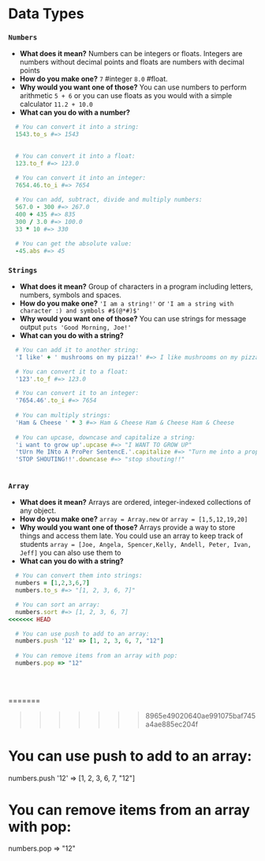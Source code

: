 Data Types
===================
### `Numbers`
* **What does it mean?** Numbers can be integers or floats. Integers are numbers without decimal points and floats are numbers with decimal points
* **How do you make one?** `7` #integer `8.0` #float. 
* **Why would you want one of those?** You can use numbers to perform  arithmetic `5 + 6` or you can use floats as you would with a simple calculator `11.2 + 10.0`
* **What can you do with a number?**
```ruby
  # You can convert it into a string:
  1543.to_s #=> 1543
  

  # You can convert it into a float:
  123.to_f #=> 123.0

  # You can convert it into an integer:
  7654.46.to_i #=> 7654
  
  # You can add, subtract, divide and multiply numbers:
  567.0 - 300 #=> 267.0
  400 + 435 #=> 835
  300 / 3.0 #=> 100.0
  33 * 10 #=> 330 

  # You can get the absolute value:
  -45.abs #=> 45

```
### `Strings`
* **What does it mean?** Group of characters in a program including letters, numbers, symbols and spaces.
* **How do you make one?** `'I am a string!'` or `'I am a string with character :) and symbols #$(@*#)$'`
* **Why would you want one of those?** You can use strings for message output `puts 'Good Morning, Joe!'`
* **What can you do with a string?**
```ruby
  # You can add it to another string:
  'I like' + ' mushrooms on my pizza!' #=> I like mushrooms on my pizza!

  # You can convert it to a float:
  '123'.to_f #=> 123.0

  # You can convert it to an integer:
  '7654.46'.to_i #=> 7654
  
  # You can multiply strings:
  'Ham & Cheese ' * 3 #=> Ham & Cheese Ham & Cheese Ham & Cheese 
  
  # You can upcase, downcase and capitalize a string:
  'i want to grow up'.upcase #=> "I WANT TO GROW UP"
  'tUrn Me INto A ProPer SentencE.'.capitalize #=> "Turn me into a proper sentence"
  'STOP SHOUTING!!'.downcase #=> "stop shouting!!"
 

```

### `Array`
* **What does it mean?** Arrays are ordered, integer-indexed collections of any object.
* **How do you make one?** `array = Array.new` or `array = [1,5,12,19,20]`
* **Why would you want one of those?** Arrays provide a way to store things and access them late. You could use an array to 
keep track of students  `array = [Joe, Angela, Spencer,Kelly, Andell, Peter, Ivan, Jeff]` you can also use them to 
* **What can you do with a string?**
```ruby
  # You can convert them into strings:
  numbers = [1,2,3,6,7]
  numbers.to_s #=> "[1, 2, 3, 6, 7]"

  # You can sort an array:
  numbers.sort #=> [1, 2, 3, 6, 7]
<<<<<<< HEAD

  # You can use push to add to an array:
  numbers.push '12' => [1, 2, 3, 6, 7, "12"]
  
  # You can remove items from an array with pop:
  numbers.pop => "12"
  
  
 

```

=======
>>>>>>> 8965e49020640ae991075baf745a4ae885ec204f

  # You can use push to add to an array:
  numbers.push '12' => [1, 2, 3, 6, 7, "12"]
  
  # You can remove items from an array with pop:
  numbers.pop => "12"
  
  
 

```




